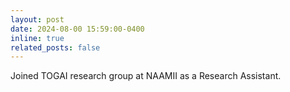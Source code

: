 ```yaml
---
layout: post
date: 2024-08-00 15:59:00-0400
inline: true
related_posts: false
---
```


Joined TOGAI research group at NAAMII as a Research Assistant. 
